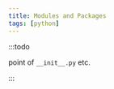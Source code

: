 ```yaml
---
title: Modules and Packages
tags: [python]
---
```



<!--- WARNING: THIS FILE WAS AUTOGENERATED! DO NOT EDIT! Instead, edit the notebook w/the location & name as this file.-->

:::todo

point of `__init__.py` etc.

:::


